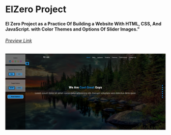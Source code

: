 # ElZero Project


#### El Zero Project as a Practice Of Building a Website With HTML, CSS, And JavaScript. with Color Themes and Options Of Slider Images."


###### [Preview Link](https://raw.githack.com/AhmadMWaddah/ZeroPractice/master/index.html#landing-page)



![ElZero Template Practice Previwe Image](https://github.com/AhmadMWaddah/ZeroPractice/blob/master/ElZero.png)
